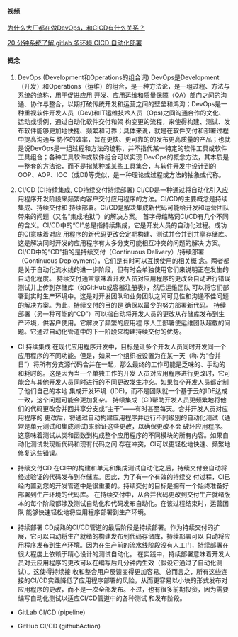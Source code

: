 <!--
 * @Date: 2022-10-20
 * @Author: 马晓川 724503670@qq.com
 * @LastEditors: 马晓川 724503670@qq.com
 * @LastEditTime: 2022-10-20
 * @Description: 
-->
#### 视频
[为什么大厂都在做DevOps，和CICD有什么关系？](https://www.bilibili.com/video/BV1Wd4y137GV/?spm_id_from=333.999.0.0)

[20 分钟系统了解 gitlab 多环境 CICD 自动化部署](https://www.bilibili.com/video/BV1Lx4y1X7P6/?spm_id_from=333.1007.tianma.7-1-23.click&vd_source=3d9e9a0e7677ae790c38995a8e2d121a)

#### 概念
1. DevOps (Development和Operations的组合词)
DevOps是Development（开发）和Operations（运维）的组合，是一种方法论，是一组过程、方法与系统的统称，用于促进应用 开发、应用运维和质量保障（QA）部门之间的沟通、协作与整合，以期打破传统开发和运营之间的壁垒和鸿沟；DevOps是一种重视软件开发人员（Dev)和IT运维技术人员（Ops)之间沟通合作的文化、运动或惯例，通过自动化软件交付和架 构变更的流程，来使得构建、测试、发布软件能够更加地快捷、频繁和可靠；具体来说，就是在软件交付和部署过程中提高沟通与 协作的效率，旨在更快、更可靠的的发布更高质量的产品；也就是说DevOps是一组过程和方法的统称，并不指代某一特定的软件工具或软件工具组合；各种工具软件或软件组合可以实现 DevOps的概念方法，其本质是一整套的方法论，而不是指某种或某些工具集合，与软件开发中设计到的OOP、AOP、IOC（或DI)等类似，是一种理论或过程或方法的抽象或代称。


2. CI/CD (CI持续集成, CD持续交付持续部署)
CI/CD是一种通过将自动化引入应用程序开发阶段来频繁向客户交付应用程序的方法。CI/CD的主要概念是持续集成、持续交付和 持续部署。CI/CD是解决集成新代码可能给开发和运营团队带来的问题（又名“集成地狱”）的解决方案。 首字母缩略词CI/CD有几个不同的含义。CI/CD中的“CI”总是指持续集成，它是开发人员的自动化过程。成功的CI意味着对应 用程序的新代码更改会定期构建、测试并合并到共享存储库。这是解决同时开发的应用程序有太多分支可能相互冲突的问题的解决 方案。 CI/CD中的“CD”指的是持续交付（Continuous Delivery）/持续部署（Continuous Deployment），它们是有时可以互换使用的相关概 念。两者都是关于自动化流水线的进一步阶段，但有时会单独使用它们来说明正在发生的自动化程度。 持续交付通常意味着开发人员对应用程序的更改会自动进行错误测试并上传到存储库（如GitHub或容器注册表），然后运维团队 可以将它们部署到实时生产环境中。这是对开发团队和业务团队之间可见性和沟通不佳问题的解决方案。为此，持续交付的目的是 确保以最少的努力部署新代码。 持续部署（另一种可能的“CD”）可以指自动将开发人员的更改从存储库发布到生产环境，供客户使用。它解决了频繁的应用程 序人工部署使运维团队超载的问题。它通过自动化管道中的下一阶段来构建持续交付的优势。

* CI 持续集成
在现代应用程序开发中，目标是让多个开发人员同时开发同一个应用程序的不同功能。但是，如果一个组织被设置为在某一天（称 为“合并日”）将所有分支源代码合并在一起，那么最终的工作可能是乏味的、手动的和耗时的。这是因为当一个单独工作的开发 人员对应用程序进行更改时，它可能会与其他开发人员同时进行的不同更改发生冲突。如果每个开发人员都定制了他们自己的本地 集成开发环境（IDE)，而不是团队就一个基于云的IDE达成一致，这个问题可能会更加复杂。 持续集成（CI)帮助开发人员更频繁地将他们的代码更改合并回共享分支或“主干”——有时甚至每天。合并开发人员对应用程序的 更改后，将通过自动构建应用程序并运行不同级别的自动化测试（通常是单元测试和集成测试)来验证这些更改，以确保更改不会 破坏应用程序。这意味着测试从类和函数到构成整个应用程序的不同模块的所有内容。如果自动化测试发现新代码和现有代码之间 存在冲突，CI可以更轻松地快速、频繁地修复这些错误。 

* 持续交付CD 
在CI中的构建和单元和集成测试自动化之后，持续交付会自动将经过验证的代码发布到存储库。因此，为了有一个有效的持续交 付过程，CI已经内置到您的开发管道中是很重要的。持续交付的目标是拥有一个始终准备好部署到生产环境的代码库。 在持续交付中，从合并代码更改到交付生产就绪版本的每个阶段都涉及测试自动化和代码发布自动化。在该过程结束时，运营团队 能够快速轻松地将应用程序部署到生产环境。

* 持续部署
CD成熟的CI/CD管道的最后阶段是持续部署。作为持续交付的扩展，它可以自动将生产就绪的构建发布到代码存储库，持续部署可以 自动将应用程序发布到生产环境。因为在生产前的流水线阶段没有人工门，持续部署在很大程度上依赖于精心设计的测试自动化。 在实践中，持续部署意味着开发人员对云应用程序的更改可以在编写后几分钟内生效（假设它通过了自动化测试）。这使得持续接 收和整合用户反馈变得更加容易。总而言之，所有这些连接的CI/CD实践降低了应用程序部署的风险，从而更容易以小块的形式发布对应用程序的更改，而不是一次全部发布。不过，也有很多前期投资，因为需要编写自动化测试以适应CI/CD管道中的各种测试 和发布阶段。

* GitLab CI/CD (pipeline)

* GitHub CI/CD (githubAction)

